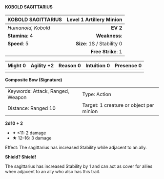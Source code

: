 #### KOBOLD SAGITTARIUS

| KOBOLD SAGITTARIUS | **Level 1 Artillery Minion** |
| :----------------- | ---------------------------: |
| *Humanoid, Kobold* |                     **EV 2** |
| **Stamina**: 4     |                **Weakness**: |
| **Speed**: 5       |   **Size**: 1S / Stability 0 |
|                    |           **Free Strike**: 1 |

| **Might** 0 | **Agility** +2 | **Reason** 0 | **Intuition** 0 | **Presence** 0 |
| ----------- | -------------- | ------------ | --------------- | -------------- |
|             |                |              |                 |                |

**Composite Bow (Signature)**

|                                  |                                         |
| :------------------------------- | :-------------------------------------- |
| Keywords: Attack, Ranged, Weapon | Type: Action                            |
| Distance: Ranged 10              | Target: 1 creature or object per minion |

**2d10 + 2**

- ✦ ≤11: 2 damage
- ★ 12–16: 3 damage

Effect: The sagittarius has increased Stability while adjacent to an ally.

**Shield? Shield!**

The sagittarius has increased Stability by 1 and can act as cover for allies when adjacent to an ally who also has this trait.
